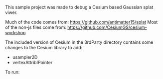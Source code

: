 This sample project was made to debug a Cesium based Gaussian splat viwer.

Much of the code comes from: https://github.com/antimatter15/splat
Most of the non-js files come from: https://github.com/CesiumGS/cesium-workshop

The included version of Cesium in the 3rdParty directory contains some changes to the Cesium library to add:
- usampler2D
- vertexAttribIPointer

To run:

